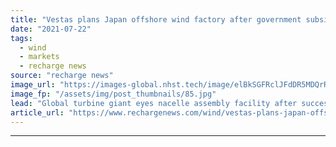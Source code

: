 ```yaml
---
title: "Vestas plans Japan offshore wind factory after government subsidy boost"
date: "2021-07-22"
tags: 
  - wind
  - markets
  - recharge news
source: "recharge news"
image_url: "https://images-global.nhst.tech/image/elBkSGFRclJFdDR5MDQrR2VzbjJVU3ZpY3FPY2FHL1dqUWFwREpDQ3pwMD0=/nhst/binary/3a5ad7958c2bc1b510ea696a77282705"
image_fp: "/assets/img/post_thumbnails/85.jpg"
lead: "Global turbine giant eyes nacelle assembly facility after success in METI programme"
article_url: "https://www.rechargenews.com/wind/vestas-plans-japan-offshore-wind-factory-after-government-subsidy-boost/2-1-1043259"
---
```


---
